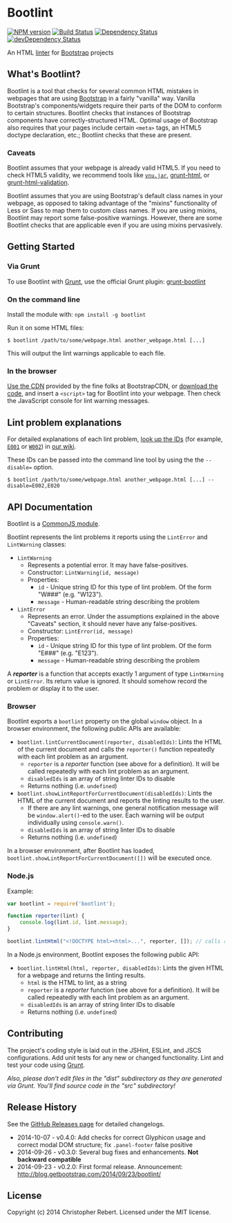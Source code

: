 # Bootlint
[![NPM version](https://badge.fury.io/js/bootlint.svg)](http://badge.fury.io/js/bootlint)
[![Build Status](https://travis-ci.org/twbs/bootlint.svg?branch=master)](https://travis-ci.org/twbs/bootlint)
[![Dependency Status](https://david-dm.org/twbs/bootlint.svg)](https://david-dm.org/twbs/bootlint)
[![devDependency Status](https://david-dm.org/twbs/bootlint/dev-status.svg)](https://david-dm.org/twbs/bootlint#info=devDependencies)

An HTML [linter](http://en.wikipedia.org/wiki/Lint_(software)) for [Bootstrap](http://getbootstrap.com) projects

## What's Bootlint?
Bootlint is a tool that checks for several common HTML mistakes in webpages that are using [Bootstrap](http://getbootstrap.com) in a fairly "vanilla" way. Vanilla Bootstrap's components/widgets require their parts of the DOM to conform to certain structures. Bootlint checks that instances of Bootstrap components have correctly-structured HTML. Optimal usage of Bootstrap also requires that your pages include certain `<meta>` tags, an HTML5 doctype declaration, etc.; Bootlint checks that these are present.

### Caveats
Bootlint assumes that your webpage is already valid HTML5. If you need to check HTML5 validity, we recommend tools like [`vnu.jar`](https://github.com/validator/validator.github.io), [grunt-html](https://www.npmjs.org/package/grunt-html), or [grunt-html-validation](https://www.npmjs.org/package/grunt-html-validation).

Bootlint assumes that you are using Bootstrap's default class names in your webpage, as opposed to taking advantage of the "mixins" functionality of Less or Sass to map them to custom class names. If you are using mixins, Bootlint may report some false-positive warnings. However, there are some Bootlint checks that are applicable even if you are using mixins pervasively.

## Getting Started
### Via Grunt

To use Bootlint with [Grunt](http://gruntjs.com/), use the official Grunt plugin: [grunt-bootlint](https://github.com/zacechola/grunt-bootlint)

### On the command line
Install the module with: `npm install -g bootlint`

Run it on some HTML files:
```
$ bootlint /path/to/some/webpage.html another_webpage.html [...]
```

This will output the lint warnings applicable to each file.

### In the browser
[Use the CDN](http://www.bootstrapcdn.com/#bootlint_tab) provided by the fine folks at BootstrapCDN, or [download the code](https://raw.github.com/twbs/bootlint/master/dist/browser/bootlint.js), and insert a `<script>` tag for Bootlint into your webpage.
Then check the JavaScript console for lint warning messages.

## Lint problem explanations
For detailed explanations of each lint problem, [look up the IDs](https://github.com/twbs/bootlint/wiki) (for example, [`E001`](https://github.com/twbs/bootlint/wiki/E001) or [`W002`](https://github.com/twbs/bootlint/wiki/W002)) in [our wiki](https://github.com/twbs/bootlint/wiki).

These IDs can be passed into the command line tool by using the the `--disable=` option.

```
$ bootlint /path/to/some/webpage.html another_webpage.html [...] --disable=E002,E020
```

## API Documentation
Bootlint is a [CommonJS module](http://wiki.commonjs.org/wiki/Modules/1.1).

Bootlint represents the lint problems it reports using the `LintError` and `LintWarning` classes:
* `LintWarning`
  * Represents a potential error. It may have false-positives.
  * Constructor: `LintWarning(id, message)`
  * Properties:
    * `id` - Unique string ID for this type of lint problem. Of the form "W###" (e.g. "W123").
    * `message` - Human-readable string describing the problem
* `LintError`
  * Represents an error. Under the assumptions explained in the above "Caveats" section, it should never have any false-positives.
  * Constructor: `LintError(id, message)`
  * Properties:
    * `id` - Unique string ID for this type of lint problem. Of the form "E###" (e.g. "E123").
    * `message` - Human-readable string describing the problem

A ***reporter*** is a function that accepts exactly 1 argument of type `LintWarning` or `LintError`. Its return value is ignored. It should somehow record the problem or display it to the user.

### Browser
Bootlint exports a `bootlint` property on the global `window` object.
In a browser environment, the following public APIs are available:

* `bootlint.lintCurrentDocument(reporter, disabledIds)`: Lints the HTML of the current document and calls the `reporter()` function repeatedly with each lint problem as an argument.
  * `reporter` is a *reporter* function (see above for a definition). It will be called repeatedly with each lint problem as an argument.
  * `disabledIds` is an array of string linter IDs to disable
  * Returns nothing (i.e. `undefined`)
* `bootlint.showLintReportForCurrentDocument(disabledIds)`: Lints the HTML of the current document and reports the linting results to the user.
  * If there are any lint warnings, one general notification message will be `window.alert()`-ed to the user. Each warning will be output individually using `console.warn()`.
  * `disabledIds` is an array of string linter IDs to disable
  * Returns nothing (i.e. `undefined`)

In a browser environment, after Bootlint has loaded, `bootlint.showLintReportForCurrentDocument([])` will be executed once.

### Node.js

Example:

```javascript
var bootlint = require('bootlint');

function reporter(lint) {
    console.log(lint.id, lint.message);
}

bootlint.lintHtml("<!DOCTYPE html><html>...", reporter, []); // calls reporter() repeatedly with each lint problem as an argument
```

In a Node.js environment, Bootlint exposes the following public API:

* `bootlint.lintHtml(html, reporter, disabledIds)`: Lints the given HTML for a webpage and returns the linting results.
  * `html` is the HTML to lint, as a string
  * `reporter` is a *reporter* function (see above for a definition). It will be called repeatedly with each lint problem as an argument.
  * `disabledIds` is an array of string linter IDs to disable
  * Returns nothing (i.e. `undefined`)

## Contributing
The project's coding style is laid out in the JSHint, ESLint, and JSCS configurations. Add unit tests for any new or changed functionality. Lint and test your code using [Grunt](http://gruntjs.com/).

_Also, please don't edit files in the "dist" subdirectory as they are generated via Grunt. You'll find source code in the "src" subdirectory!_

## Release History
See the [GitHub Releases page](https://github.com/twbs/bootlint/releases) for detailed changelogs.
* 2014-10-07 - v0.4.0: Add checks for correct Glyphicon usage and correct modal DOM structure; fix `.panel-footer` false positive
* 2014-09-26 - v0.3.0: Several bug fixes and enhancements. **Not backward compatible**
* 2014-09-23 - v0.2.0: First formal release. Announcement: http://blog.getbootstrap.com/2014/09/23/bootlint/

## License

Copyright (c) 2014 Christopher Rebert. Licensed under the MIT license.
